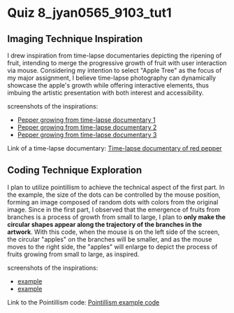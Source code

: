 # Quiz 8_jyan0565_9103_tut1
## Imaging Technique Inspiration

I drew inspiration from time-lapse documentaries depicting the ripening of fruit, intending to merge the progressive growth of fruit with user interaction via mouse. Considering my intention to select "Apple Tree" as the focus of my major assignment, I believe time-lapse photography can dynamically showcase the apple's growth while offering interactive elements, thus imbuing the artistic presentation with both interest and accessibility.

screenshots of the inspirations:
* [Pepper growing from time-lapse documentary 1](reademeImages\pepper1.png)
* [Pepper growing from time-lapse documentary 2](reademeImages\pepper2.png)
* [Pepper growing from time-lapse documentary 3](reademeImages\pepper3.png)

Link of a time-lapse documentary:
[Time-lapse documentary of red pepper](https://www.youtube.com/watch?v=UzggoZ3qHVE)

## Coding Technique Exploration

I plan to utilize pointillism to achieve the technical aspect of the first part. In the example, the size of the dots can be controlled by the mouse position, forming an image composed of random dots with colors from the original image. Since in the first part, I observed that the emergence of fruits from branches is a process of growth from small to large, I plan to **only make the circular shapes appear along the trajectory of the branches in the artwork**. With this code, when the mouse is on the left side of the screen, the circular "apples" on the branches will be smaller, and as the mouse moves to the right side, the "apples" will enlarge to depict the process of fruits growing from small to large, as inspired.

screenshots of the inspirations:
* [example](reademeImages\code.png)
* [example](reademeImages\code2.png)

Link to the Pointillism code:
[Pointillism example code](https://p5js.org/zh-Hans/examples/image-pointillism.html)
